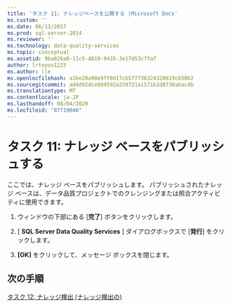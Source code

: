 ```yaml
---
title: 'タスク 11: ナレッジベースを公開する |Microsoft Docs'
ms.custom: ''
ms.date: 06/13/2017
ms.prod: sql-server-2014
ms.reviewer: ''
ms.technology: data-quality-services
ms.topic: conceptual
ms.assetid: 9ba826a0-11c5-4819-9435-3e17d53cffa7
author: lrtoyou1223
ms.author: lle
ms.openlocfilehash: a1be28a98e9ff0d17cb577736324320819c650b2
ms.sourcegitcommit: ad4d92dce894592a259721a1571b1d8736abacdb
ms.translationtype: MT
ms.contentlocale: ja-JP
ms.lasthandoff: 08/04/2020
ms.locfileid: "87719046"
---
```

# <a name="task-11-publishing-the-knowledge-base"></a>タスク 11: ナレッジ ベースをパブリッシュする
  ここでは、ナレッジ ベースをパブリッシュします。 パブリッシュされたナレッジ ベースは、データ品質プロジェクトでのクレンジングまたは照合アクティビティに使用できます。  
  
1.  ウィンドウの下部にある [**完了**] ボタンをクリックします。  
  
2.  [ **SQL Server Data Quality Services** ] ダイアログボックスで [**発行**] をクリックします。  
  
3.  **[OK]** をクリックして、メッセージ ボックスを閉じます。  
  
## <a name="next-step"></a>次の手順  
 [タスク 12: ナレッジ検出 &#40;ナレッジ検出の&#41;](../../2014/tutorials/task-12-discovering-knowledge-knowledge-discovery.md)  
  
  
